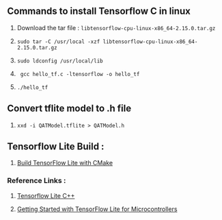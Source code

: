 ## Commands to install Tensorflow C in linux


1. Download the tar file : ```libtensorflow-cpu-linux-x86_64-2.15.0.tar.gz```

2. ```sudo tar -C /usr/local -xzf libtensorflow-cpu-linux-x86_64-2.15.0.tar.gz```

3. ```sudo ldconfig /usr/local/lib```

4. ``` gcc hello_tf.c -ltensorflow -o hello_tf```

5. ```./hello_tf```

## Convert tflite model to .h file

1. ```xxd -i QATModel.tflite > QATModel.h```

## Tensorflow Lite Build : 

1. [Build TensorFlow Lite with CMake](https://www.tensorflow.org/lite/guide/build_cmake)

### Reference Links :

1. [Tensorflow Lite C++](https://stackoverflow.com/questions/70138115/how-to-get-tflite-model-output-in-c)

2. [Getting Started with TensorFlow Lite for Microcontrollers](https://www.youtube.com/watch?v=gDFWCxrJruQ&t=188s)

